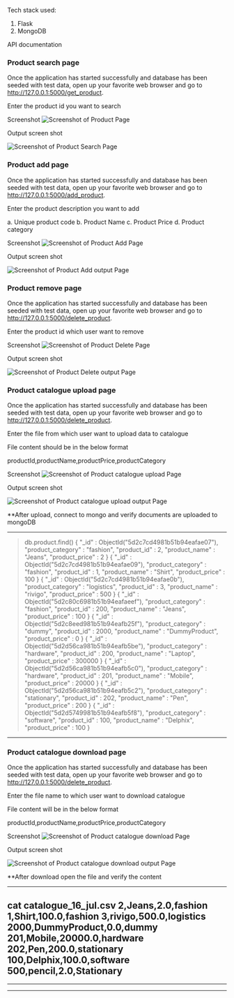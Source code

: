 Tech stack used:
 
1. Flask
2. MongoDB



API documentation

### Product search page
Once the application has started successfully and database has been seeded with test data, open up your favorite web browser and go to http://127.0.0.1:5000/get_product.

Enter the product id you want to search


Screenshot
![Screenshot of Product Page](https://pasteboard.co/Ioc6crB.png)

Output screen shot

![Screenshot of Product Search Page](https://pasteboard.co/Ioc7awQ.png)



### Product add page
Once the application has started successfully and database has been seeded with test data, open up your favorite web browser and go to http://127.0.0.1:5000/add_product.

Enter the product description you want to add

a. Unique product code
b. Product Name
c. Product Price
d. Product category


Screenshot
![Screenshot of Product Add Page](https://pasteboard.co/Ioc8j6T.png)

Output screen shot

![Screenshot of Product Add output Page](https://pasteboard.co/Ioc8EHs.png)




### Product remove page
Once the application has started successfully and database has been seeded with test data, open up your favorite web browser and go to http://127.0.0.1:5000/delete_product.

Enter the product id which user want to remove

Screenshot
![Screenshot of Product Delete Page](https://pasteboard.co/Ioc9Fsi.png)

Output screen shot

![Screenshot of Product Delete output Page](https://pasteboard.co/Ioc9T44.png)




### Product catalogue upload page
Once the application has started successfully and database has been seeded with test data, open up your favorite web browser and go to http://127.0.0.1:5000/delete_product.

Enter the file from which user want to upload data to catalogue

File content should be in the below format

productId,productName,productPrice,productCategory

Screenshot
![Screenshot of Product catalogue upload Page](https://pasteboard.co/IocaxRp.png)

Output screen shot

![Screenshot of Product catalogue upload output Page](https://pasteboard.co/IocbjDs.png)


**After upload, connect to mongo and verify documents are uploaded to mongoDB

------------------------------------
> db.product.find()
{ "_id" : ObjectId("5d2c7cd4981b51b94eafae07"), "product_category" : "fashion", "product_id" : 2, "product_name" : "Jeans", "product_price" : 2 }
{ "_id" : ObjectId("5d2c7cd4981b51b94eafae09"), "product_category" : "fashion", "product_id" : 1, "product_name" : "Shirt", "product_price" : 100 }
{ "_id" : ObjectId("5d2c7cd4981b51b94eafae0b"), "product_category" : "logistics", "product_id" : 3, "product_name" : "rivigo", "product_price" : 500 }
{ "_id" : ObjectId("5d2c80c6981b51b94eafaeef"), "product_category" : "fashion", "product_id" : 200, "product_name" : "Jeans", "product_price" : 100 }
{ "_id" : ObjectId("5d2c8eed981b51b94eafb25f"), "product_category" : "dummy", "product_id" : 2000, "product_name" : "DummyProduct", "product_price" : 0 }
{ "_id" : ObjectId("5d2d56ca981b51b94eafb5be"), "product_category" : "hardware", "product_id" : 200, "product_name" : "Laptop", "product_price" : 300000 }
{ "_id" : ObjectId("5d2d56ca981b51b94eafb5c0"), "product_category" : "hardware", "product_id" : 201, "product_name" : "Mobile", "product_price" : 20000 }
{ "_id" : ObjectId("5d2d56ca981b51b94eafb5c2"), "product_category" : "stationary", "product_id" : 202, "product_name" : "Pen", "product_price" : 200 }
{ "_id" : ObjectId("5d2d5749981b51b94eafb5f8"), "product_category" : "software", "product_id" : 100, "product_name" : "Delphix", "product_price" : 100 }

---------------------------------------


### Product catalogue download page
Once the application has started successfully and database has been seeded with test data, open up your favorite web browser and go to http://127.0.0.1:5000/delete_product.

Enter the file name to which user want to download catalogue

File content will be in the below format

productId,productName,productPrice,productCategory

Screenshot
![Screenshot of Product catalogue download Page](https://pasteboard.co/IocdmNK.png)

Output screen shot

![Screenshot of Product catalogue download output Page](https://pasteboard.co/IocdIeY.png)


**After download open the file and verify the content

-----------------------------------
cat catalogue_16_jul.csv 
2,Jeans,2.0,fashion
1,Shirt,100.0,fashion
3,rivigo,500.0,logistics
2000,DummyProduct,0.0,dummy
201,Mobile,20000.0,hardware
202,Pen,200.0,stationary
100,Delphix,100.0,software
500,pencil,2.0,Stationary
-------------------------------------



------------
------------


